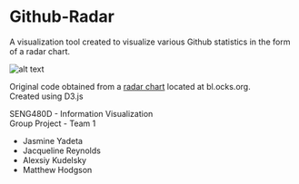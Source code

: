 # Github-Radar
A visualization tool created to visualize various Github statistics in the form of a radar chart.

![alt text](https://i.imgur.com/oTGie2t.png)

Original code obtained from a [radar chart](http://bl.ocks.org/nbremer/6506614) located at bl.ocks.org.  
Created using D3.js

SENG480D - Information Visualization  
Group Project - Team 1
* Jasmine Yadeta
* Jacqueline Reynolds
* Alexsiy Kudelsky
* Matthew Hodgson

